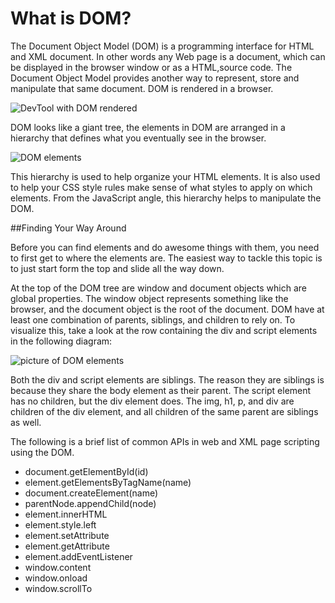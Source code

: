 # What is DOM?

The Document Object Model (DOM) is a programming interface for HTML and XML document.
In other words any Web page is a document, which can be displayed in the browser window or as a HTML,source code. The Document Object Model provides another way to represent, store and manipulate that same document.
DOM is rendered in a browser. 

![DevTool with DOM rendered](http://i.imgur.com/EX1EQ8p.jpg)


DOM looks like a giant tree, the elements in DOM are arranged in a hierarchy that defines what you eventually see in the browser.

![DOM elements](http://i.imgur.com/VA7Shfj.png)

This hierarchy is used to help organize your HTML elements. It is also used to help your CSS style rules make sense of what styles to apply on which elements. 
From the JavaScript angle, this hierarchy helps to manipulate the DOM.

##Finding Your Way Around

Before you can find elements and do awesome things with them, you need to first get to where the elements are. The easiest way to tackle this topic is to just start form the top and slide all the way down.

At the top of the DOM tree are window and document objects which are global properties.
The window object represents something like the browser, and the document object is the root of the document.
DOM have at least one combination of parents, siblings, and children to rely on. To visualize this, take a look at the row containing the div and script elements in the following diagram:

![picture of DOM elements](http://i.imgur.com/yLovB8Z.png)

Both the div and script elements are siblings. The reason they are siblings is because they share the body element as their parent. The script element has no children, but the div element does. The img, h1, p, and div are children of the div element, and all children of the same parent are siblings as well. 



The following is a brief list of common APIs in web and XML page scripting using the DOM.
* document.getElementById(id)
* element.getElementsByTagName(name)
* document.createElement(name)
* parentNode.appendChild(node)
* element.innerHTML
* element.style.left
* element.setAttribute
* element.getAttribute
* element.addEventListener
* window.content
* window.onload
* window.scrollTo
